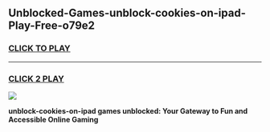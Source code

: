 
## Unblocked-Games-unblock-cookies-on-ipad-Play-Free-o79e2
<h3>
<a href="https://premium76.site?title=unblock-cookies-on-ipad&ref=18A1">CLICK TO PLAY</a></h3>
<hr>

<h3>
<a href="https://premium76.site?title=unblock-cookies-on-ipad&ref=18A1">CLICK 2 PLAY</a>
  
</h3>

<a href="https://premium76.site?title=unblock-cookies-on-ipad&ref=18A1"><img src="https://clearcache.store/games.png"></a>


**unblock-cookies-on-ipad games unblocked: Your Gateway to Fun and Accessible Online Gaming**
